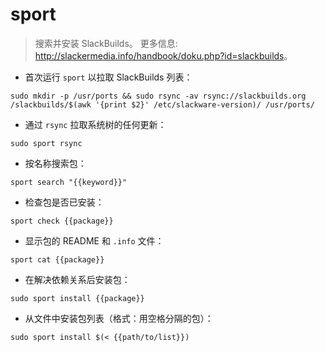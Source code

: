 # sport

> 搜索并安装 SlackBuilds。
> 更多信息: <http://slackermedia.info/handbook/doku.php?id=slackbuilds>。

- 首次运行 `sport` 以拉取 SlackBuilds 列表：

`sudo mkdir -p /usr/ports && sudo rsync -av rsync://slackbuilds.org /slackbuilds/$(awk '{print $2}' /etc/slackware-version)/ /usr/ports/`

- 通过 `rsync` 拉取系统树的任何更新：

`sudo sport rsync`

- 按名称搜索包：

`sport search "{{keyword}}"`

- 检查包是否已安装：

`sport check {{package}}`

- 显示包的 README 和 `.info` 文件：

`sport cat {{package}}`

- 在解决依赖关系后安装包：

`sudo sport install {{package}}`

- 从文件中安装包列表（格式：用空格分隔的包）：

`sudo sport install $(< {{path/to/list}})`